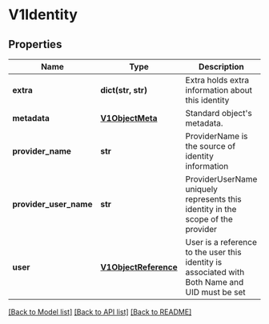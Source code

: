 # V1Identity

## Properties
Name | Type | Description | Notes
------------ | ------------- | ------------- | -------------
**extra** | **dict(str, str)** | Extra holds extra information about this identity | [optional] 
**metadata** | [**V1ObjectMeta**](V1ObjectMeta.md) | Standard object&#39;s metadata. | [optional] 
**provider_name** | **str** | ProviderName is the source of identity information | 
**provider_user_name** | **str** | ProviderUserName uniquely represents this identity in the scope of the provider | 
**user** | [**V1ObjectReference**](V1ObjectReference.md) | User is a reference to the user this identity is associated with Both Name and UID must be set | 

[[Back to Model list]](../README.md#documentation-for-models) [[Back to API list]](../README.md#documentation-for-api-endpoints) [[Back to README]](../README.md)


